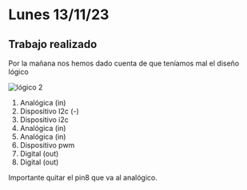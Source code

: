 # Lunes 13/11/23
## Trabajo realizado
Por la mañana nos hemos dado cuenta de que teníamos mal el diseño lógico

![lógico 2](https://github.com/sgilllorente/SE-Project/assets/100001940/1631317a-a2c7-4a2f-9c97-587d3219cf45)

1. Analógica (in)
2. Dispositivo I2c (-)
3. Dispositivo i2c
4. Analógica (in)
5. Analógica (in)
6. Dispositivo pwm
7. Digital (out)
8. Digital (out)

Importante quitar el pin8 que va al analógico.



